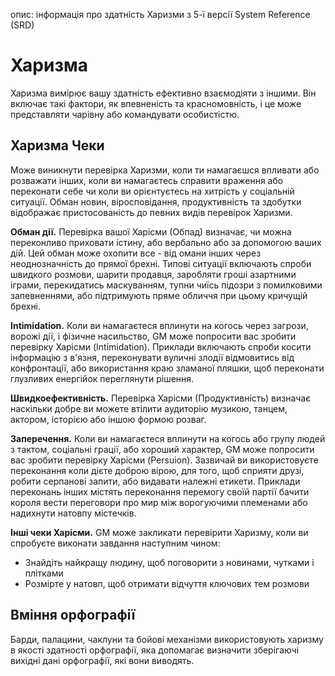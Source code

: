 опис: інформація про здатність Харизми з 5-ї версії System Reference (SRD)

# Харизма
Харизма вимірює вашу здатність ефективно взаємодіяти з іншими. Він включає такі фактори, як впевненість та красномовність, і це може представляти чарівну або командувати особистістю.

## Харизма Чеки
Може виникнути перевірка Харизми, коли ти намагаєшся впливати або розважати інших, коли ви намагаєтесь справити враження або переконати себе чи коли ви орієнтуєтесь на хитрість у соціальній ситуації. Обман новин, віросповідання, продуктивність та здобутки відображає пристосованість до певних видів перевірок Харизми.

**Обман дії.** Перевірка вашої Харісми (Обпад) визначає, чи можна переконливо приховати істину, або вербально або за допомогою ваших дій. Цей обман може охопити все - від омани інших через неоднозначність до прямої брехні. Типові ситуації включають спроби швидкого розмови, шарити продавця, заробляти гроші азартними іграми, перекидатись маскуванням, тупни чиїсь підозри з помилковими запевненнями, або підтримують пряме обличчя при цьому кричущій брехні.

**Intimidation.** Коли ви намагаєтеся вплинути на когось через загрози, ворожі дії, і фізичне насильство, GM може попросити вас зробити перевірку Харісми (Intimidation). Приклади включають спроби косити інформацію з в'язня, переконувати вуличні злодії відмовитись від конфронтації, або використання краю зламаної пляшки, щоб переконати глузливих енергійок переглянути рішення.

**Швидкоефективність.** Перевірка Харісми (Продуктивність) визначає наскільки добре ви можете втілити аудиторію музикою, танцем, актором, історією або іншою формою розваг.

**Заперечення.** Коли ви намагаєтеся вплинути на когось або групу людей з тактом, соціальні грації, або хороший характер, GM може попросити вас зробити перевірку Харісми (Persuion). Зазвичай ви використовуєте переконання коли дієте доброю вірою, для того, щоб сприяти друзі, робити серпанові запити, або видавати належні етикети. Приклади переконань інших містять переконання перемогу своїй партії бачити короля вести переговори про мир між ворогуючими племенами або надихнути натовпу містечків.

**Інші чеки Харісми.** GM може закликати перевірити Харизму, коли ви спробуєте виконати завдання наступним чином:

* Знайдіть найкращу людину, щоб поговорити з новинами, чутками і плітками
* Розмірте у натовп, щоб отримати відчуття ключових тем розмови

## Вміння орфографії
Барди, палацини, чаклуни та бойові механізми використовують харизму в якості здатності орфографії, яка допомагає визначити зберігаючі вихідні дані орфографії, які вони виводять.